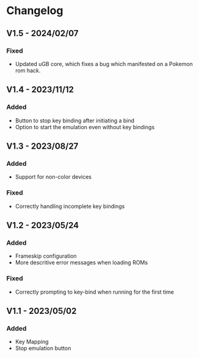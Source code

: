 # Changelog

## V1.5 - 2024/02/07

### Fixed
- Updated uGB core, which fixes a bug which manifested on a Pokemon rom hack.

## V1.4 - 2023/11/12

### Added
- Button to stop key binding after initiating a bind
- Option to start the emulation even without key bindings

## V1.3 - 2023/08/27

### Added
- Support for non-color devices

### Fixed
- Correctly handling incomplete key bindings

## V1.2 - 2023/05/24

### Added
- Frameskip configuration
- More descritive error messages when loading ROMs

### Fixed
- Correctly prompting to key-bind when running for the first time


## V1.1 - 2023/05/02

### Added
- Key Mapping
- Stop emulation button